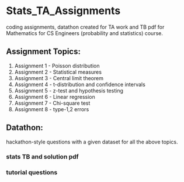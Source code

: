 # Stats_TA_Assignments
coding assignments, datathon created for TA work and TB pdf for Mathematics for CS Engineers (probability and statistics) course. 

## Assignment Topics: 

1. Assignment 1 - Poisson distribution
2. Assignment 2 - Statistical measures
3. Assignment 3 - Central limit theorem
4. Assignment 4 - t-distribution and confidence intervals
5. Assignment 5 - z-test and hypothesis testing
6. Assignment 6 - Linear regression
7. Assignment 7 - Chi-square test
8. Assignment 8 - type-1,2 errors

## Datathon:

hackathon-style questions with a given dataset for all the above topics.

### stats TB and solution pdf

### tutorial questions
   

